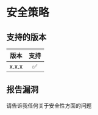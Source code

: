 # 安全策略

## 支持的版本

| 版本  |        支持        |
| :---: | :----------------: |
| x.x.x | :white_check_mark: |

## 报告漏洞

请告诉我任何关于安全性方面的问题
